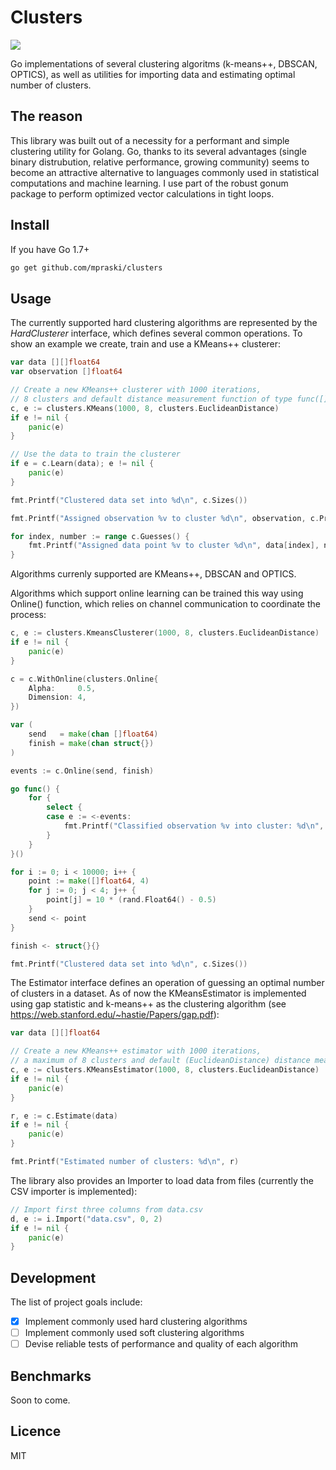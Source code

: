# Clusters

[![](https://godoc.org/github.com/mpraski/clusters?status.svg)](https://godoc.org/github.com/mpraski/clusters)

Go implementations of several clustering algoritms (k-means++, DBSCAN, OPTICS), as well as utilities for importing data and estimating optimal number of clusters.

## The reason

This library was built out of a necessity for a performant and simple clustering utility for Golang. Go, thanks to its several advantages (single binary distrubution, relative performance, growing community) seems to become an attractive alternative to languages commonly used in statistical computations and machine learning. I use part of the robust gonum package to perform optimized vector calculations in tight loops.

## Install

If you have Go 1.7+
```bash
go get github.com/mpraski/clusters
```

## Usage

The currently supported hard clustering algorithms are represented by the *HardClusterer* interface, which defines several common operations. To show an example we create, train and use a KMeans++ clusterer:

```go
var data [][]float64
var observation []float64

// Create a new KMeans++ clusterer with 1000 iterations, 
// 8 clusters and default distance measurement function of type func([]float64, []float64) float64)
c, e := clusters.KMeans(1000, 8, clusters.EuclideanDistance)
if e != nil {
	panic(e)
}

// Use the data to train the clusterer
if e = c.Learn(data); e != nil {
	panic(e)
}

fmt.Printf("Clustered data set into %d\n", c.Sizes())

fmt.Printf("Assigned observation %v to cluster %d\n", observation, c.Predict(observation))

for index, number := range c.Guesses() {
	fmt.Printf("Assigned data point %v to cluster %d\n", data[index], number)
}
```

Algorithms currenly supported are KMeans++, DBSCAN and OPTICS.

Algorithms which support online learning can be trained this way using Online() function, which relies on channel communication to coordinate the process:

```go
c, e := clusters.KmeansClusterer(1000, 8, clusters.EuclideanDistance)
if e != nil {
	panic(e)
}

c = c.WithOnline(clusters.Online{
	Alpha:     0.5,
	Dimension: 4,
})

var (
	send   = make(chan []float64)
	finish = make(chan struct{})
)

events := c.Online(send, finish)

go func() {
	for {
		select {
		case e := <-events:
			fmt.Printf("Classified observation %v into cluster: %d\n", e.Observation, e.Cluster)
		}
	}
}()

for i := 0; i < 10000; i++ {
	point := make([]float64, 4)
	for j := 0; j < 4; j++ {
		point[j] = 10 * (rand.Float64() - 0.5)
	}
	send <- point
}

finish <- struct{}{}

fmt.Printf("Clustered data set into %d\n", c.Sizes())
```

The Estimator interface defines an operation of guessing an optimal number of clusters in a dataset. As of now the KMeansEstimator is implemented using gap statistic and k-means++ as the clustering algorithm (see https://web.stanford.edu/~hastie/Papers/gap.pdf):

```go
var data [][]float64

// Create a new KMeans++ estimator with 1000 iterations, 
// a maximum of 8 clusters and default (EuclideanDistance) distance measurement
c, e := clusters.KMeansEstimator(1000, 8, clusters.EuclideanDistance)
if e != nil {
	panic(e)
}

r, e := c.Estimate(data)
if e != nil {
	panic(e)
}

fmt.Printf("Estimated number of clusters: %d\n", r)

```

The library also provides an Importer to load data from files (currently the CSV importer is implemented):

```go
// Import first three columns from data.csv
d, e := i.Import("data.csv", 0, 2)
if e != nil {
	panic(e)
}
```

## Development

The list of project goals include:
- [x] Implement commonly used hard clustering algorithms
- [ ] Implement commonly used soft clustering algorithms
- [ ] Devise reliable tests of performance and quality of each algorithm

## Benchmarks

Soon to come.

## Licence

MIT
